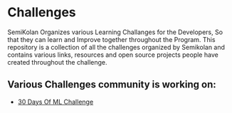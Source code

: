 # Challenges
SemiKolan Organizes various Learning Challanges for the Developers, So that they can learn and Improve together throughout the Program. This repository is a collection of all the challenges organized by Semikolan and contains various links, resources and open source projects people have created throughout the challenge.

## Various Challenges community is working on:
 - [30 Days Of ML Challenge](https://github.com/semikolan-co/Challenges/30-Days-of-ML)
